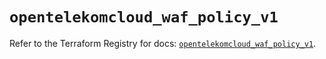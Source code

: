 # `opentelekomcloud_waf_policy_v1`

Refer to the Terraform Registry for docs: [`opentelekomcloud_waf_policy_v1`](https://registry.terraform.io/providers/opentelekomcloud/opentelekomcloud/1.36.35/docs/resources/waf_policy_v1).

